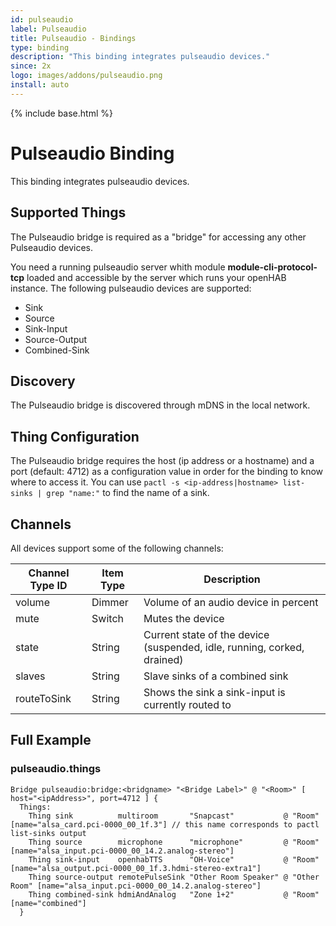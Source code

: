 ```yaml
---
id: pulseaudio
label: Pulseaudio
title: Pulseaudio - Bindings
type: binding
description: "This binding integrates pulseaudio devices."
since: 2x
logo: images/addons/pulseaudio.png
install: auto
---
```


<!-- Attention authors: Do not edit directly. Please add your changes to the appropriate source repository -->

{% include base.html %}

# Pulseaudio Binding

This binding integrates pulseaudio devices.

## Supported Things

The Pulseaudio bridge is required as a "bridge" for accessing any other Pulseaudio devices.

You need a running pulseaudio server whith module **module-cli-protocol-tcp** loaded and accessible by the server which runs your openHAB instance. The following pulseaudio devices are supported:

*   Sink
*   Source
*   Sink-Input
*   Source-Output
*   Combined-Sink

## Discovery

The Pulseaudio bridge is discovered through mDNS in the local network.

## Thing Configuration

The Pulseaudio bridge requires the host (ip address or a hostname) and a port (default: 4712) as a configuration value in order for the binding to know where to access it.
You can use `pactl -s <ip-address|hostname> list-sinks | grep "name:"` to find the name of a sink.

## Channels

All devices support some of the following channels:

| Channel Type ID | Item Type | Description                                                             |
|-----------------|-----------|-------------------------------------------------------------------------|
| volume          | Dimmer    | Volume of an audio device in percent                                    |
| mute            | Switch    | Mutes the device                                                        |
| state           | String    | Current state of the device (suspended, idle, running, corked, drained) |
| slaves          | String    | Slave sinks of a combined sink                                          |
| routeToSink     | String    | Shows the sink a sink-input is currently routed to                      |

## Full Example
### pulseaudio.things
```
Bridge pulseaudio:bridge:<bridgname> "<Bridge Label>" @ "<Room>" [ host="<ipAddress>", port=4712 ] {
  Things:
  	Thing sink          multiroom       "Snapcast"           @ "Room"       [name="alsa_card.pci-0000_00_1f.3"] // this name corresponds to pactl list-sinks output
	Thing source        microphone      "microphone"         @ "Room"       [name="alsa_input.pci-0000_00_14.2.analog-stereo"]
	Thing sink-input    openhabTTS      "OH-Voice"           @ "Room"       [name="alsa_output.pci-0000_00_1f.3.hdmi-stereo-extra1"]
	Thing source-output remotePulseSink "Other Room Speaker" @ "Other Room" [name="alsa_input.pci-0000_00_14.2.analog-stereo"]
	Thing combined-sink hdmiAndAnalog   "Zone 1+2"           @ "Room"       [name="combined"]
  }
```
<!--
### pulseaudio.items
```

```
-->
